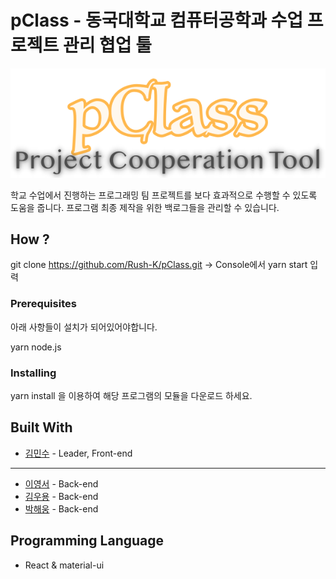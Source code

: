 # pClass - 동국대학교 컴퓨터공학과 수업 프로젝트 관리 협업 툴

**![Title](./src/img/title.png)**

학교 수업에서 진행하는 프로그래밍 팀 프로젝트를 보다 효과적으로 수행할 수 있도록 도움을 줍니다.
프로그램 최종 제작을 위한 백로그들을 관리할 수 있습니다.

## How ?

git clone https://github.com/Rush-K/pClass.git
-> Console에서 yarn start 입력

### Prerequisites

아래 사항들이 설치가 되어있어야합니다.

yarn
node.js

### Installing

yarn install 을 이용하여 해당 프로그램의 모듈을 다운로드 하세요.

## Built With

* [김민수](https://github.com/Rush-K) - Leader, Front-end
--------------------------------------------------------
* [이영서](Link) - Back-end
* [김우용](Link) - Back-end
* [박해웅](Link) - Back-end

## Programming Language

* React & material-ui